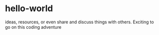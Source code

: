 # hello-world
ideas, resources, or even share and discuss things with others. Exciting to go on this coding adventure
